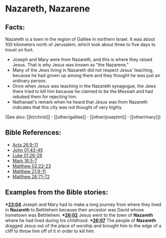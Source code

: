 # Nazareth, Nazarene #

## Facts: ##

Nazareth is a town in the region of Galilee in northern Israel. It was about 100 kilometers north of Jerusalem, which took about three to five days to travel on foot.

* Joseph and Mary were from Nazareth, and this is where they raised Jesus. That is why Jesus was known as "the Nazarene."
* Many of the Jews living in Nazareth did not respect Jesus' teaching, because he had grown up among them and they thought he was just an ordinary person.
* Once when Jesus was teaching in the Nazareth synagogue, the Jews there tried to kill him because he claimed to be the Messiah and had rebuked them for rejecting him.
* Nathanael's remark when he heard that Jesus was from Nazareth indicates that this city was not thought of very highly.

(See also: [[kt/christ]] **·** [[other/galilee]] **·** [[other/josephnt]] **·** [[other/mary]])

## Bible References: ##

* [Acts 26:9-11](en/tn/act/help/26/09)
* [John 01:43-45](en/tn/jhn/help/01/43)
* [Luke 01:26-29](en/tn/luk/help/01/26)
* [Mark 16:5-7](en/tn/mrk/help/16/05)
* [Matthew 02:22-23](en/tn/mat/help/02/22)
* [Matthew 21:9-11](en/tn/mat/help/21/09)
* [Matthew 26:71-72](en/tn/mat/help/26/71)

## Examples from the Bible stories: ##

  __*[23:04](en/tn/obs/help/23/04)__ Joseph and Mary had to make a long journey from where they lived in __Nazareth__ to Bethlehem because their ancestor was David whose hometown was Bethlehem.
  __*[26:02](en/tn/obs/help/26/02)__ Jesus went to the town of __Nazareth__ where he had lived during his childhood.
  __*[26:07](en/tn/obs/help/26/07)__ The people of __Nazareth__ dragged Jesus out of the place of worship and brought him to the edge of a cliff to throw him off of it in order to kill him.